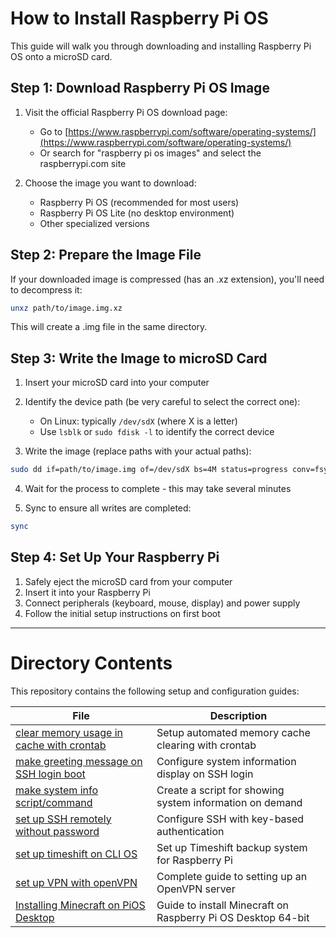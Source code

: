 # How to Install Raspberry Pi OS

This guide will walk you through downloading and installing Raspberry Pi OS onto a microSD card.

## Step 1: Download Raspberry Pi OS Image

1. Visit the official Raspberry Pi OS download page:
   - Go to [https://www.raspberrypi.com/software/operating-systems/](https://www.raspberrypi.com/software/operating-systems/)
   - Or search for "raspberry pi os images" and select the raspberrypi.com site

2. Choose the image you want to download:
   - Raspberry Pi OS (recommended for most users)
   - Raspberry Pi OS Lite (no desktop environment)
   - Other specialized versions

## Step 2: Prepare the Image File

If your downloaded image is compressed (has an .xz extension), you'll need to decompress it:

```bash
unxz path/to/image.img.xz
```

This will create a .img file in the same directory.

## Step 3: Write the Image to microSD Card

1. Insert your microSD card into your computer
2. Identify the device path (be very careful to select the correct one):
   - On Linux: typically `/dev/sdX` (where X is a letter)
   - Use `lsblk` or `sudo fdisk -l` to identify the correct device

3. Write the image (replace paths with your actual paths):
```bash
sudo dd if=path/to/image.img of=/dev/sdX bs=4M status=progress conv=fsync
```

4. Wait for the process to complete - this may take several minutes

5. Sync to ensure all writes are completed:
```bash
sync
```

## Step 4: Set Up Your Raspberry Pi

1. Safely eject the microSD card from your computer
2. Insert it into your Raspberry Pi
3. Connect peripherals (keyboard, mouse, display) and power supply
4. Follow the initial setup instructions on first boot

---

# Directory Contents

This repository contains the following setup and configuration guides:

| File | Description |
|------|-------------|
| [clear memory usage in cache with crontab](clearMemoryUsageInCacheWithCrontab.md) | Setup automated memory cache clearing with crontab |
| [make greeting message on SSH login boot](makeGreetingMsgOnSSHLoginBoot.md) | Configure system information display on SSH login |
| [make system info script/command](makeSystemInfoScript.md) | Create a script for showing system information on demand |
| [set up SSH remotely without password](setUpSSHRemotelyWithoutPassword.md) | Configure SSH with key-based authentication |
| [set up timeshift on CLI OS](setUpTimeshiftOnCLIOS.md) | Set up Timeshift backup system for Raspberry Pi |
| [set up VPN with openVPN](setUpVPNWithOpenVPN.md) | Complete guide to setting up an OpenVPN server |
| [Installing Minecraft on PiOS Desktop](installingMinecraft.md) | Guide to install Minecraft on Raspberry Pi OS Desktop 64-bit |

